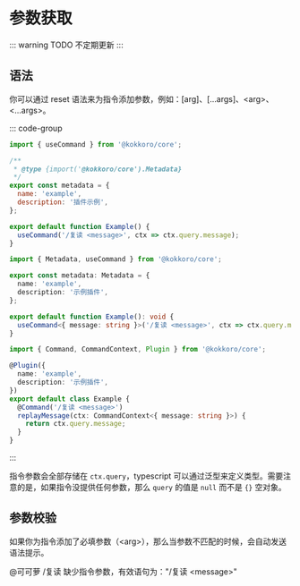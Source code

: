 # 参数获取

::: warning TODO
不定期更新
:::

## 语法

你可以通过 reset 语法来为指令添加参数，例如：[arg]、[...args]、&lt;arg>、&lt;...args>。

::: code-group

```javascript [javascript] {12}
import { useCommand } from '@kokkoro/core';

/**
 * @type {import('@kokkoro/core').Metadata}
 */
export const metadata = {
  name: 'example',
  description: '插件示例',
};

export default function Example() {
  useCommand('/复读 <message>', ctx => ctx.query.message);
}
```

```typescript [typescript (Hook)] {9}
import { Metadata, useCommand } from '@kokkoro/core';

export const metadata: Metadata = {
  name: 'example',
  description: '示例插件',
};

export default function Example(): void {
  useCommand<{ message: string }>('/复读 <message>', ctx => ctx.query.message);
}
```

```typescript [typescript (Decorator)] {8}
import { Command, CommandContext, Plugin } from '@kokkoro/core';

@Plugin({
  name: 'example',
  description: '示例插件',
})
export default class Example {
  @Command('/复读 <message>')
  replayMessage(ctx: CommandContext<{ message: string }>) {
    return ctx.query.message;
  }
}
```

:::

指令参数会全部存储在 `ctx.query`，typescript 可以通过泛型来定义类型。需要注意的是，如果指令没提供任何参数，那么 `query` 的值是 `null` 而不是 `{}` 空对象。

## 参数校验

如果你为指令添加了必填参数（&lt;arg>），那么当参数不匹配的时候，会自动发送语法提示。

<ChatPanel>
  <ChatMessage :id="2225151531" nickname="Yuki">@可可萝 /复读</ChatMessage>
  <ChatMessage :id="2854205915" nickname="可可萝">缺少指令参数，有效语句为："/复读 &lt;message>"</ChatMessage>
</ChatPanel>
